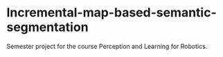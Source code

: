 # Incremental-map-based-semantic-segmentation
Semester project for the course Perception and Learning for Robotics. 
